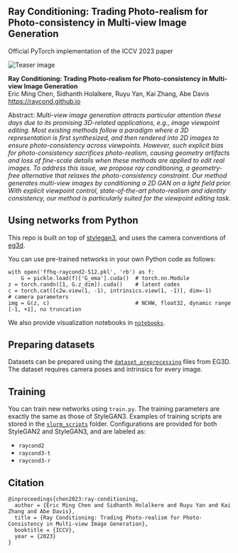 ## Ray Conditioning: Trading Photo-realism for Photo-consistency in Multi-view Image Generation
Official PyTorch implementation of the ICCV 2023 paper</sub>

![Teaser image](https://ray-cond.github.io/assets/teaser.jpg)

**Ray Conditioning: Trading Photo-realism for Photo-consistency in Multi-view Image Generation**<br>
Eric Ming Chen, Sidhanth Holalkere, Ruyu Yan, Kai Zhang, Abe Davis<br>
https://raycond.github.io<br>

Abstract: *Multi-view image generation attracts particular attention these days due to its promising 3D-related applications, e.g., image viewpoint editing. Most existing methods follow a paradigm where a 3D representation is first synthesized, and then rendered into 2D images to ensure photo-consistency across viewpoints. However, such explicit bias for photo-consistency sacrifices photo-realism, causing geometry artifacts and loss of fine-scale details when these methods are applied to edit real images. To address this issue, we propose ray conditioning, a geometry-free alternative that relaxes the photo-consistency constraint. Our method generates multi-view images by conditioning a 2D GAN on a light field prior. With explicit viewpoint control, state-of-the-art photo-realism and identity consistency, our method is particularly suited for the viewpoint editing task.*





## Using networks from Python
This repo is built on top of [stylegan3](https://github.com/NVlabs/stylegan3), and uses the camera conventions of [eg3d](https://github.com/NVlabs/eg3d).

You can use pre-trained networks in your own Python code as follows:

```.python
with open('ffhq-raycond2-512.pkl', 'rb') as f:
    G = pickle.load(f)['G_ema'].cuda()  # torch.nn.Module
z = torch.randn([1, G.z_dim]).cuda()    # latent codes
c = torch.cat([c2w.view(1, -1), intrinsics.view(1, -1)], dim=-1)                                # camera parameters
img = G(z, c)                           # NCHW, float32, dynamic range [-1, +1], no truncation
```

We also provide visualization notebooks in [`notebooks`](./notebooks/).



## Preparing datasets

Datasets can be prepared using the [`dataset_preprocessing`](https://github.com/NVlabs/eg3d/tree/main/dataset_preprocessing) files from EG3D. The dataset requires camera poses and intrinsics for every image. 

## Training

You can train new networks using `train.py`. The training parameters are exactly the same as those of StyleGAN3. Examples of training scripts are stored in the [`slurm_scripts`](./slurm_scripts/) folder. Configurations are provided for both StyleGAN2 and StyleGAN3, and are labeled as:
- `raycond2`
- `raycond3-t`
- `raycond3-r`


## Citation

```
@inproceedings{chen2023:ray-conditioning,
  author = {Eric Ming Chen and Sidhanth Holalkere and Ruyu Yan and Kai Zhang and Abe Davis},
  title = {Ray Conditioning: Trading Photo-realism for Photo-Consistency in Multi-view Image Generation},
  booktitle = {ICCV},
  year = {2023}
}
```